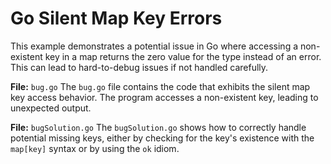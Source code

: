 # Go Silent Map Key Errors

This example demonstrates a potential issue in Go where accessing a non-existent key in a map returns the zero value for the type instead of an error. This can lead to hard-to-debug issues if not handled carefully.

**File:** `bug.go`
The `bug.go` file contains the code that exhibits the silent map key access behavior.  The program accesses a non-existent key, leading to unexpected output. 

**File:** `bugSolution.go`
The `bugSolution.go` shows how to correctly handle potential missing keys, either by checking for the key's existence with the `map[key]` syntax or by using the `ok` idiom.